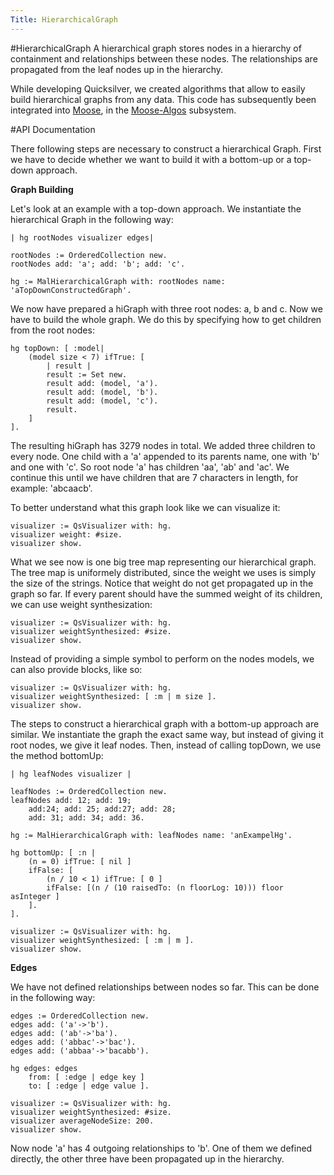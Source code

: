 ```yaml
---
Title: HierarchicalGraph
---
```

#HierarchicalGraph
A hierarchical graph stores nodes in a hierarchy of containment and relationships between these nodes. The relationships are propagated from the leaf nodes up in the hierarchy. 

While developing Quicksilver, we created algorithms that allow to easily build hierarchical graphs from any data. This code has subsequently been integrated into [Moose](http://moosetechnology.org), in the [Moose-Algos](http://smalltalkhub.com/#!/~Moose/MooseAlgos) subsystem.

#API Documentation

There following steps are necessary to construct a hierarchical Graph. First we have to decide whether we want to build it with a bottom-up or a top-down approach.

**Graph Building**

Let's look at an example with a top-down approach. We instantiate the hierarchical Graph in the following way:

```
| hg rootNodes visualizer edges|

rootNodes := OrderedCollection new.
rootNodes add: 'a'; add: 'b'; add: 'c'.

hg := MalHierarchicalGraph with: rootNodes name: 'aTopDownConstructedGraph'.
```

We now have prepared a hiGraph with three root nodes: a, b and c. Now we have to build the whole graph. We do this by specifying how to get children from the root nodes:

```
hg topDown: [ :model|  
	(model size < 7) ifTrue: [
		| result |
		result := Set new.
		result add: (model, 'a').
		result add: (model, 'b').
		result add: (model, 'c').
		result.
	]
].
```

The resulting hiGraph has 3279 nodes in total. We added three children to every node. One child with a 'a' appended to its parents name, one with 'b' and one with 'c'. So root node 'a' has children 'aa', 'ab' and 'ac'. We continue this until we have children that are 7 characters in length, for example: 'abcaacb'.

To better understand what this graph look like we can visualize it:

```
visualizer := QsVisualizer with: hg.
visualizer weight: #size.
visualizer show.
```

What we see now is one big tree map representing our hierarchical graph. The tree map is uniformely distributed, since the weight we uses is simply the size of the strings. Notice that weight do not get propagated up in the graph so far. If every parent should have the summed weight of its children, we can use weight synthesization:

```
visualizer := QsVisualizer with: hg.
visualizer weightSynthesized: #size.
visualizer show.
```

Instead of providing a simple symbol to perform on the nodes models, we can also provide blocks, like so:

```
visualizer := QsVisualizer with: hg.
visualizer weightSynthesized: [ :m | m size ].
visualizer show.
```

The steps to construct a hierarchical graph with a bottom-up approach are similar. We instantiate the graph the exact same way, but instead of giving it root nodes, we give it leaf nodes. Then, instead of calling topDown, we use the method bottomUp:

```
| hg leafNodes visualizer |

leafNodes := OrderedCollection new.
leafNodes add: 12; add: 19; 
	add:24; add: 25; add:27; add: 28; 
	add: 31; add: 34; add: 36.

hg := MalHierarchicalGraph with: leafNodes name: 'anExampelHg'.

hg bottomUp: [ :n |  
	(n = 0) ifTrue: [ nil ] 
	ifFalse: [ 
		(n / 10 < 1) ifTrue: [ 0 ] 
		ifFalse: [(n / (10 raisedTo: (n floorLog: 10))) floor asInteger ]
	].
].

visualizer := QsVisualizer with: hg.
visualizer weightSynthesized: [ :m | m ].
visualizer show.
```

**Edges**

We have not defined relationships between nodes so far. This can be done in the following way:

```
edges := OrderedCollection new.	
edges add: ('a'->'b').
edges add: ('ab'->'ba').
edges add: ('abbac'->'bac').
edges add: ('abbaa'->'bacabb').

hg edges: edges
	from: [ :edge | edge key ] 
	to: [ :edge | edge value ].

visualizer := QsVisualizer with: hg.
visualizer weightSynthesized: #size.
visualizer averageNodeSize: 200.
visualizer show.
```

Now node 'a' has 4 outgoing relationships to 'b'. One of them we defined directly, the other three have been propagated up in the hierarchy.
